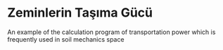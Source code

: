 # Zeminlerin Taşıma Gücü

An example of the calculation program of transportation power which is frequently used in soil mechanics space
